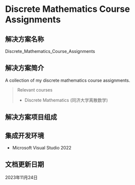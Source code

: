 # Discrete Mathematics Course Assignments

## 解决方案名称

Discrete_Mathematics_Course_Assignments

## 解决方案简介

A collection of my discrete mathematics course assignments.

> Relevant courses
> * Discrete Mathematics (同济大学离散数学)

## 解决方案项目组成

## 集成开发环境

* Microsoft Visual Studio 2022

## 文档更新日期

2023年11月24日